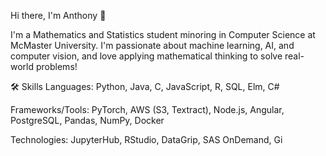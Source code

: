 Hi there, I'm Anthony 👋

I'm a Mathematics and Statistics student minoring in Computer Science at McMaster University.
I'm passionate about machine learning, AI, and computer vision, and love applying mathematical thinking to solve real-world problems!

🛠️ Skills
Languages: Python, Java, C, JavaScript, R, SQL, Elm, C#

Frameworks/Tools: PyTorch, AWS (S3, Textract), Node.js, Angular, PostgreSQL, Pandas, NumPy, Docker

Technologies: JupyterHub, RStudio, DataGrip, SAS OnDemand, Gi
